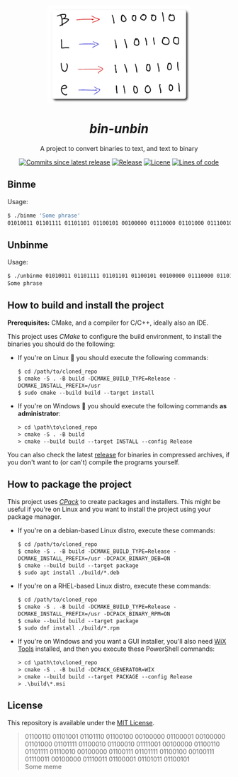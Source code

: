 <h1 align="center">
  <br>
    <img src="assets/logo.png" width="322" height="220">
  <br><br>
  <i>bin-unbin</i>
</h1>
<p align="center">A project to convert binaries to text, and text to binary</p>
<!-- #region Shields -->
<p align="center">
    <a href="https://github.com/nico-castell/bin-unbin/commits"><img alt="Commits since latest release" src="https://img.shields.io/github/commits-since/nico-castell/bin-unbin/latest?label=Commits%20since%20last%20release&color=informational&logo=git&logoColor=white&style=flat-square"></a>
    <a href="https://github.com/nico-castell/bin-unbin/releases"><img alt="Release" src="https://img.shields.io/github/v/release/nico-castell/bin-unbin?color=informational&label=Release&logo=GitHub&logoColor=white&style=flat-square"></a>
    <a href="LICENSE"><img alt="Licene" src="https://img.shields.io/github/license/nico-castell/bin-unbin?color=informational&label=License&logo=Open%20Source%20Initiative&logoColor=white&style=flat-square"></a>
    <a href="https://github.com/nico-castell/bin-unbin"><img alt="Lines of code" src="https://img.shields.io/tokei/lines/github/nico-castell/bin-unbin?label=Lines%20of%20code&color=informational&logo=C%2B%2B&logoColor=white&style=flat-square"></a>
</p>
<!-- #endregion -->

## Binme
Usage:

```bash
$ ./binme 'Some phrase'
01010011 01101111 01101101 01100101 00100000 01110000 01101000 01110010 01100001 01110011 01100101
```

## Unbinme
Usage:

```bash
$ ./unbinme 01010011 01101111 01101101 01100101 00100000 01110000 01101000 01110010 01100001 01110011 01100101
Some phrase
```

## How to build and install the project

**Prerequisites:** CMake, and a compiler for C/C++, ideally also an IDE.

This project uses *CMake* to configure the build environment, to install the binaries you should do the following:

- If you're on Linux 🐧 you should execute the following commands:
  ```
  $ cd /path/to/cloned_repo
  $ cmake -S . -B build -DCMAKE_BUILD_TYPE=Release -DCMAKE_INSTALL_PREFIX=/usr
  $ sudo cmake --build build --target install
  ```

- If you're on Windows 🏁 you should execute the following commands **as administrator**:
  ```
  > cd \path\to\cloned_repo
  > cmake -S . -B build
  > cmake --build build --target INSTALL --config Release
  ```

You can also check the latest [release](https://github.com/nico-castell/bin-unbin/releases/latest) for binaries in compressed archives, if you don't want to (or can't) compile the programs yourself.

## How to package the project

This project uses [*CPack*](https://cmake.org/cmake/help/latest/module/CPack.html) to create packages and installers. This might be useful if you're on Linux and you want to install the project using your package manager.

- If you're on a debian-based Linux distro, execute these commands:
  ```
  $ cd /path/to/cloned_repo
  $ cmake -S . -B build -DCMAKE_BUILD_TYPE=Release -DCMAKE_INSTALL_PREFIX=/usr -DCPACK_BINARY_DEB=ON
  $ cmake --build build --target package
  $ sudo apt install ./build/*.deb
  ```

- If you're on a RHEL-based Linux distro, execute these commands:
  ```
  $ cd /path/to/cloned_repo
  $ cmake -S . -B build -DCMAKE_BUILD_TYPE=Release -DCMAKE_INSTALL_PREFIX=/usr -DCPACK_BINARY_RPM=ON
  $ cmake --build build --target package
  $ sudo dnf install ./build/*.rpm
  ```

- If you're on Windows and you want a GUI installer, you'll also need [WiX Tools](https://wixtoolset.org/releases/) installed, and then you execute these PowerShell commands:
  ```
  > cd \path\to\cloned_repo
  > cmake -S . -B build -DCPACK_GENERATOR=WIX
  > cmake --build build --target PACKAGE --config Release
  > .\build\*.msi
  ```

## License

This repository is available under the [MIT License](LICENSE).

> 01100110 01101001 01101110 01100100 00100000 01100001 00100000 01101000 01101111 01100010 01100010 01111001 00100000 01100110 01101111 01110010 00100000 01100111 01101111 01100100 00100111 01110011 00100000 01110011 01100001 01101011 01100101  
> Some meme
